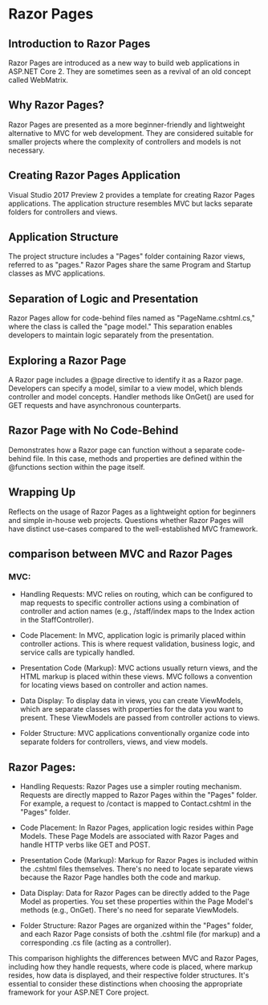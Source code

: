 # Razor Pages
## Introduction to Razor Pages

Razor Pages are introduced as a new way to build web applications in ASP.NET Core 2. They are sometimes seen as a revival of an old concept called WebMatrix.
## Why Razor Pages?

Razor Pages are presented as a more beginner-friendly and lightweight alternative to MVC for web development.
They are considered suitable for smaller projects where the complexity of controllers and models is not necessary.
## Creating Razor Pages Application

Visual Studio 2017 Preview 2 provides a template for creating Razor Pages applications.
The application structure resembles MVC but lacks separate folders for controllers and views.
## Application Structure

The project structure includes a "Pages" folder containing Razor views, referred to as "pages."
Razor Pages share the same Program and Startup classes as MVC applications.
## Separation of Logic and Presentation

Razor Pages allow for code-behind files named as "PageName.cshtml.cs," where the class is called the "page model."
This separation enables developers to maintain logic separately from the presentation.
## Exploring a Razor Page

A Razor page includes a @page directive to identify it as a Razor page.
Developers can specify a model, similar to a view model, which blends controller and model concepts.
Handler methods like OnGet() are used for GET requests and have asynchronous counterparts.
## Razor Page with No Code-Behind

Demonstrates how a Razor page can function without a separate code-behind file.
In this case, methods and properties are defined within the @functions section within the page itself.
## Wrapping Up

Reflects on the usage of Razor Pages as a lightweight option for beginners and simple in-house web projects.
Questions whether Razor Pages will have distinct use-cases compared to the well-established MVC framework.
## comparison between MVC and Razor Pages

 ### MVC:

- Handling Requests: MVC relies on routing, which can be configured to map requests to specific controller actions using a combination of controller and action names (e.g., /staff/index maps to the Index action in the StaffController).

- Code Placement: In MVC, application logic is primarily placed within controller actions. This is where request validation, business logic, and service calls are typically handled.

- Presentation Code (Markup): MVC actions usually return views, and the HTML markup is placed within these views. MVC follows a convention for locating views based on controller and action names.

- Data Display: To display data in views, you can create ViewModels, which are separate classes with properties for the data you want to present. These ViewModels are passed from controller actions to views.

- Folder Structure: MVC applications conventionally organize code into separate folders for controllers, views, and view models.

## Razor Pages:

- Handling Requests: Razor Pages use a simpler routing mechanism. Requests are directly mapped to Razor Pages within the "Pages" folder. For example, a request to /contact is mapped to Contact.cshtml in the "Pages" folder.

- Code Placement: In Razor Pages, application logic resides within Page Models. These Page Models are associated with Razor Pages and handle HTTP verbs like GET and POST.

- Presentation Code (Markup): Markup for Razor Pages is included within the .cshtml files themselves. There's no need to locate separate views because the Razor Page handles both the code and markup.

- Data Display: Data for Razor Pages can be directly added to the Page Model as properties. You set these properties within the Page Model's methods (e.g., OnGet). There's no need for separate ViewModels.

- Folder Structure: Razor Pages are organized within the "Pages" folder, and each Razor Page consists of both the .cshtml file (for markup) and a corresponding .cs file (acting as a controller).

This comparison highlights the differences between MVC and Razor Pages, including how they handle requests, where code is placed, where markup resides, how data is displayed, and their respective folder structures. It's essential to consider these distinctions when choosing the appropriate framework for your ASP.NET Core project.
